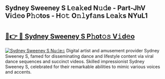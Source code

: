## Sydney Sweeney S L𝚎a𝚔ed N𝚞𝚍e - Part-JhV Vi𝚍𝚎o P𝚑𝚘tos - H𝚘𝚝 O𝚗𝚕yf𝚊ns L𝚎a𝚔s NYuL1

# <h2><a href="http://kfcu9o.oniu.top/?m=Sydney+Sweeney+S">🔗👉 🔴 Sydney Sweeney S P𝚑ot𝚘𝚜 V𝚒d𝚎o</a></h2>

[![Sydney Sweeney S Nu𝚍e𝚜](https://i.imgur.com/0qMVB7G.gif)](http://kfcu9o.oniu.top/?m=Sydney+Sweeney+S)
Digital artist and amusement provider Sydney Sweeney S, famed for disseminating dance and lifestyle content via viral dance sequences and succinct videos. Skilled impressionist Sydney Sweeney S, celebrated for their remarkable abilities to mimic various voices and accents.  

